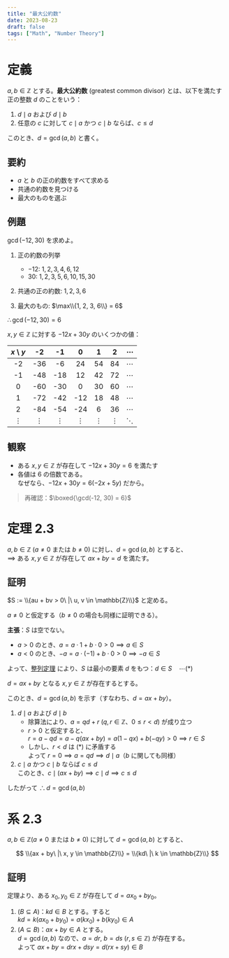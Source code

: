 ```yaml
---
title: "最大公約数"
date: 2023-08-23
draft: false
tags: ["Math", "Number Theory"]
---
```


# 定義

$a, b \in \mathbb{Z}$ とする。**最大公約数** (greatest common divisor) とは、以下を満たす正の整数 $d$ のことをいう：

1. $d \mid a$ および $d \mid b$
2. 任意の $c$ に対して $c \mid a$ かつ $c \mid b$ ならば、$c \leq d$

このとき、$d = \gcd(a, b)$ と書く。

## 要約

- $a$ と $b$ の正の約数をすべて求める
- 共通の約数を見つける
- 最大のものを選ぶ

## 例題

$\gcd(-12, 30)$ を求めよ。

1. 正の約数の列挙
   - $-12$: $1, 2, 3, 4, 6, 12$
   - $30$: $1, 2, 3, 5, 6, 10, 15, 30$

2. 共通の正の約数: $1, 2, 3, 6$
3. 最大のもの: $\max\\{1, 2, 3, 6\\} = 6$

$\therefore \gcd(-12, 30) = 6$

$x, y \in \mathbb{Z}$ に対する $-12x + 30y$ のいくつかの値：

|  $x$ \\ $y$ |     -2   |     -1   |      0   |      1   |      2   | $\cdots$ |
|:-----------:|:--------:|:--------:|:--------:|:--------:|:--------:|:--------:|
|      -2     |    -36   |     -6   |     24   |     54   |     84   | $\cdots$ |
|      -1     |    -48   |    -18   |     12   |     42   |     72   | $\cdots$ |
|       0     |    -60   |    -30   |      0   |     30   |     60   | $\cdots$ |
|       1     |    -72   |    -42   |    -12   |     18   |     48   | $\cdots$ |
|       2     |    -84   |    -54   |    -24   |      6   |     36   | $\cdots$ |
|   $\vdots$  | $\vdots$ | $\vdots$ | $\vdots$ | $\vdots$ | $\vdots$ | $\ddots$ |

## 観察

- ある $x, y \in \mathbb{Z}$ が存在して $-12x + 30y = 6$ を満たす
- 各値は $6$ の倍数である。  
  なぜなら、$-12x + 30y = 6(-2x + 5y)$ だから。

> 再確認：$\boxed{\gcd(-12, 30) = 6}$

# 定理 2.3

$a, b \in \mathbb{Z}\ (a \neq 0 \text{ または } b \neq 0)$ に対し、$d = \gcd(a, b)$ とすると、  
$\implies$ ある $x, y \in \mathbb{Z}$ が存在して $ax + by = d$ を満たす。

## 証明

$S := \\{au + bv > 0\ |\ u, v \in \mathbb{Z}\\}$ と定める。

$a \neq 0$ と仮定する（$b \neq 0$ の場合も同様に証明できる）。

**主張**：$S$ は空でない。

- $a > 0$ のとき、$a = a \cdot 1 + b \cdot 0 > 0 \implies a \in S$
- $a < 0$ のとき、$-a = a \cdot (-1) + b \cdot 0 > 0 \implies -a \in S$

よって、[整列定理](/posts/number-theory/1/#整列原理) により、$S$ は最小の要素 $d$ をもつ：$d \in S \quad \cdots (\ast)$  

$d = ax + by$ となる $x, y \in \mathbb{Z}$ が存在するとする。

このとき、$d = \gcd(a, b)$ を示す（すなわち、$d = ax + by$）。

1. $d \mid a$ および $d \mid b$
   - 除算法により、$a = qd + r$ ($q, r \in \mathbb{Z}$、$0 \leq r < d$) が成り立つ
   - $r > 0$ と仮定すると、  
    $r = a - qd = a - q(ax + by) = a(1 - qx) + b(-qy) > 0 \implies r \in S$
   - しかし、$r < d$ は $(\ast)$ に矛盾する  
    よって $r = 0 \implies a = qd \implies d \mid a$（$b$ に関しても同様）
2. $c \mid a$ かつ $c \mid b$ ならば $c \leq d$  
  このとき、$c \mid (ax + by) \implies c \mid d \implies c \leq d$

したがって $\therefore d = \gcd(a, b)$

# 系 2.3

$a, b \in \mathbb{Z} (a \neq 0 \text{ または } b \neq 0)$ に対して $d = \gcd(a, b)$ とすると、

$$
\\{ax + by\ |\ x, y \in \mathbb{Z}\\} = \\{kd\ |\ k \in \mathbb{Z}\\}
$$

## 証明

定理より、ある $x_0, y_0 \in \mathbb{Z}$ が存在して $d = ax_0 + by_0$。

1. $(B \subseteq A)$：$kd \in B$ とする。すると  
   $kd = k(ax_0 + by_0) = a(kx_0) + b(ky_0) \in A$
2. $(A \subseteq B)$：$ax + by \in A$ とする。  
   $d = \gcd(a, b)$ なので、$a = dr,\ b = ds$ ($r, s \in \mathbb{Z}$) が存在する。  
   よって $ax + by = drx + dsy = d(rx + sy) \in B$
